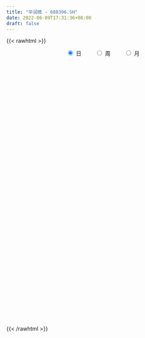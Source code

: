 ```yaml
---
title: "华润微 - 688396.SH"
date: 2022-06-09T17:31:36+08:00
draft: false
---
```

{{< rawhtml >}}
    <div style="text-align: center">
        <label style="padding: 1rem;"><input style="margin-right: .5rem" type="radio" name="period" value="D" checked onclick="period_change(this)">日</label>
        <label style="padding: 1rem;"><input style="margin-right: .5rem" type="radio" name="period" value="W" onclick="period_change(this)">周</label>
        <label style="padding: 1rem;"><input style="margin-right: .5rem" type="radio" name="period" value="M" onclick="period_change(this)">月</label>
    </div>
    <div id="chart" style="height: 700px;"></div> 
    <script type="text/javascript">
        const D_v = [291006.31,366556.43,264149.07,222395.07,127411.86,158185.45,213655.37,171086.76,138886.31,202035.93,372914.56,286645.72,178053.56,185833.74,194946.46,138363.0,95155.74,156683.51,171659.6,163814.82,113105.45,149566.63,113457.64,120027.2,232975.96,140135.14,247755.31,191367.63,336193.47,409209.47,544521.66,429391.07,454577.07,495051.49,316235.22,338062.79,315737.64,377545.47,408786.61,520045.59,407940.84,284975.76,258926.73,177703.0,226963.94,187352.94,210748.19,141723.24,149618.38,395350.39,271076.5,319126.39,289531.99,240487.4,285940.26,299738.55,253760.16,170180.66,196513.77,159279.88,105146.32,142403.03,146421.46,112563.39,262072.09,95720.13,82077.49,101161.05,107675.82,128210.33,181206.02,96706.06,109616.17,81611.05,79754.23,75274.84,182716.46,230063.55,131487.32,163559.27,117593.49,94930.79,229718.09,144663.61,156258.61,217015.27,145534.58,136834.77,110120.12,202225.63,202198.88,175962.84,142797.13,194725.76,122250.66,173154.28,167604.47,117579.73,136652.62,114743.38,106714.29,162478.71,320225.71,192921.36,112461.35,88286.77,81828.75,88317.48,68450.57,141596.77,138119.18,132547.47,143934.68,82480.53,108577.41,110691.85,383039.04,205404.73,155128.48,146465.73,116630.36,73527.87,121491.78,122679.68,128939.15,93317.97,107231.9,123790.07,195820.13,119685.7,239079.55,271855.99,249372.48,339414.01,210347.96,232458.66,285503.94,182016.0,208969.77,218605.69,210827.82,137926.69,332461.28,154450.68,128198.52,123058.33,158726.58,125706.76,115769.53,113175.19,114583.6,109044.29,120228.77,123938.2,312656.15,147454.99,145192.53,162996.48,133951.77,110011.61,169333.03,157969.88,157755.13,196433.34,216530.64,187610.93,216057.72,110623.62,111267.31,188526.45,170170.13,105921.95,122429.99,98414.63,104362.12,94728.5,91172.31,194216.66,137710.66,81302.35,88048.76,96094.84,108228.88,124359.84,88899.7,97061.88,83140.98,113604.98,76238.82,83394.97,190217.03,140259.81,90663.7,87740.62,88861.81,150180.15,77935.04,54640.17,100233.71,53560.01,89625.12,65471.99,84239.69,68594.82,85852.09,49496.62,96089.28,69351.05,36503.19,64651.23,71362.66,45594.52,44079.82,86856.36,179938.03,91739.5,150941.55,104062.53,156593.66,129732.51,88929.46,68565.18,79670.36,75836.14,93337.21,107524.34,62850.73,85316.01,104785.75,117676.65,87255.2,90585.17,159648.77,203364.12,124506.92,130371.63,103795.55,73522.7,79386.19,95361.53,87344.63,115563.05,81051.68,90280.98,70564.51,178936.3,83673.25,119695.97,63112.52,160197.98,97106.86,80938.79,145297.26,103472.55,75219.51,124522.49,166414.81,240787.66,284687.34,229527.21,321472.44,271809.5,248543.04,390582.38,375286.15,233224.08,184438.56,284698.86,246036.46,226989.02,213862.47,178166.64,283945.99,241988.05,223079.74,224385.99,337809.05,239123.58,247828.33,165453.68,176317.6,232113.91,129726.43,141975.28,148843.04,105901.56,130903.14,230583.97,288688.95,172928.99,247554.19,428391.91,238515.39,274549.22,277171.56,251764.18,250934.59,161819.07,127119.56,132309.86,147611.6,117448.38,105398.81,115699.22,106088.27,132580.17,119563.96,133806.97,225791.57,175338.86,138129.78,146000.95,124406.76,207940.05,234184.02,226222.39,168816.52,121797.12,171672.47,138907.56,114003.19,117707.17,83919.88,92671.67,171929.06,137350.27,179016.8,88083.72,110344.69,77012.56,74589.03,100878.25,65308.11,73124.04,63045.56,92362.14,58527.47,86217.95,64455.42,88850.76,87620.39,49453.09,126981.02,89742.21,60844.66,72408.02,72322.85,109463.47,82868.08,95688.82,465479.54,182043.16,183947.25,123191.43,249296.34,144273.7,178083.6,140276.79,96504.47,153576.54,139330.26,188701.09,289792.89,162182.58,129481.17,97251.15,114238.88,80210.85,313123.51,330618.61,188535.54,179374.68,140772.94,126587.2,125878.03,104623.07,111058.66,196525.37,192636.48,147571.1,105640.67,256220.13,147518.8,175632.19,97765.99,142235.01,101664.03,151679.46,111904.78,78882.52,97064.18,73627.58,76769.16,55053.58,72482.1,60044.22,86584.31,65776.4,100339.6,113080.74,62991.23,66686.17,75338.61,55843.62,51033.33,50832.53,60209.75,59721.53,84426.73,55622.57,107344.94,59948.44,59106.16,66249.6,53936.31,78231.87,67999.74,52833.77,51175.92,59877.34,83143.03,58660.02,55500.91,91701.39,57917.84,77362.26,89883.9,80461.22,100161.41,175314.29,155217.42,109005.28,143087.94,96854.73,88380.34,67699.34,100621.49,81404.96,101383.22,104155.67,95307.25,159334.55,87900.41,119098.94,166923.24,216815.16,134765.07,114544.44,89050.89,64394.29,77733.89,72184.56,59886.53,97649.44,59709.61,57360.55,46164.41,67230.98,43324.99,60930.88,120429.59,83782.8,61864.58,84898.48,71067.87,73242.68,47600.39,48241.97,63208.6,72166.91,97189.39,78474.25,96756.5,66784.25,88675.78,73091.72,57720.1,39995.02,116862.1,150682.52,75589.08,59685.93,63205.46,96540.8,65511.98,94376.85,79796.94,69662.42,98488.91,58479.25,61650.97,62619.81,92999.98,130931.32,99385.43,138763.22,155851.78,105159.69,112925.96,103659.28]
const D_histogram = [0.0,0.0357378917,0.0217212782,-0.0949091885,-0.2223006802,-0.1954516635,-0.29688968,-0.3859492808,-0.385120826,-0.230115091,0.0458336302,0.1264699116,0.189301007,0.2691558236,0.2834054133,0.2672673486,0.2272143054,0.1469501775,0.0159990445,-0.1603151641,-0.2029297803,-0.2713667239,-0.2579705588,-0.2106280379,-0.1006142967,-0.0583273159,0.0740813004,0.1409946924,0.3168284505,0.555459008,0.9773036009,1.2490493459,1.8678346701,1.9973572869,2.0079884576,1.9070580258,1.6056829244,1.6911423764,1.7069557712,1.1032288136,0.143510732,-0.6064467889,-0.9308781013,-1.1755999991,-1.1927565576,-1.2200149378,-1.4331902258,-1.422983013,-1.1902837095,-0.6214852043,-0.3120453316,0.0937393943,0.3310182434,0.3295106585,0.3889008387,0.4588483077,0.2932986013,0.2185354964,-0.070319161,-0.2476779794,-0.4339979682,-0.3988363937,-0.277480973,-0.2680124718,-0.561492497,-0.7282473066,-0.7547558662,-0.7444959437,-0.7993759636,-0.9350579612,-0.8230471952,-0.7001821624,-0.627689301,-0.5814801859,-0.5630530871,-0.5176876969,-0.3347443835,-0.1624655098,-0.0061699285,-0.1086641678,-0.2675485359,-0.2179893631,0.0826469655,0.2522039445,0.3582194178,0.5431169667,0.6395286128,0.6190841456,0.5314390116,0.6016154518,0.631644335,0.4688461256,0.3975078872,0.4954568592,0.5069003035,0.5312916231,0.6417191223,0.6163025138,0.4373842525,0.2491321594,0.1275099517,0.1583960501,-0.3010403407,-0.7054353804,-0.9082967612,-1.0340393619,-1.0450610882,-0.9244205894,-0.839069433,-0.8549799889,-0.8064940734,-0.7662124937,-0.5419000449,-0.3761375614,-0.2319309525,-0.1031606664,0.4733736205,0.7606348316,0.7821462113,0.6309895304,0.546572217,0.4497294951,0.3855264673,0.3583081895,0.3816848255,0.347247795,0.3024769655,0.3237242723,0.349399101,0.3552850939,0.488686545,0.7073069842,0.9586103742,1.4294675491,1.5887990449,1.6487505174,1.5061330081,1.3388718513,0.9870206814,0.8643280359,0.7665611956,0.7701201047,0.3566137286,-0.0581209565,-0.2251992683,-0.3535003651,-0.3542387047,-0.5428494574,-0.5100676559,-0.4947923191,-0.6433251149,-0.7384964454,-0.7973786818,-0.8184006994,-1.0775686605,-1.2019256877,-1.0991484831,-1.133220996,-1.1676508501,-1.0510578697,-0.8007652909,-0.3726688932,-0.0487263372,0.1605170532,0.3560957471,0.5454472108,0.3783017647,0.3376734544,0.3451568021,0.1008189127,-0.2185774101,-0.391002511,-0.6560227894,-0.9611392151,-1.1091903952,-1.1874357404,-1.1213080183,-1.3440396376,-1.3342229995,-1.3848070197,-1.1579253797,-0.8002113654,-0.3908239791,-0.0321600312,0.1866382612,0.1673919855,0.1386938948,0.2743766885,0.3764404789,0.392511942,0.830304099,1.1125490584,1.130635243,0.9783504178,0.9566916276,0.5595653051,0.0615176577,-0.2338628356,-0.1813434278,-0.2015627782,-0.4215691387,-0.6151816812,-0.7098618702,-0.7576499715,-0.6843848525,-0.6402731861,-0.6586834448,-0.7387037546,-0.720635388,-0.5350924938,-0.3156280019,-0.1584395577,-0.0015766012,0.2464184793,0.7511224574,1.0503236044,1.3226182476,1.3929193101,1.1727632136,0.7883566518,0.5108084746,0.3289386004,0.2566655393,0.1892807712,0.2448472268,0.2080802598,0.089366555,0.0650703904,0.1534091316,0.2492906623,0.3660034211,0.4269171845,0.6701382814,0.5162090494,0.3244628893,-0.0182438551,-0.3399219084,-0.4891067258,-0.4714630592,-0.504819981,-0.4447139572,-0.2534977671,-0.2078067711,-0.2137682298,-0.1913161119,-0.4077046755,-0.4290312353,-0.2640977535,-0.194680764,0.0720491707,0.1247488426,0.2176646661,0.3406311175,0.2888626703,0.1385636578,0.2257174274,0.4004592563,0.6079012446,0.9512144052,1.1814726492,1.4550186097,1.5867925961,1.3881622813,2.0586354471,2.5262685876,2.6144080808,2.4815507205,2.5024940073,2.0157016549,1.5634465599,1.1957411319,0.9033237772,0.6822146744,0.2656709596,-0.012182576,-0.0908734603,-0.5490276088,-0.9083232378,-0.9901072645,-1.1485936717,-1.1993635515,-1.5588533953,-1.7888637412,-1.8233049392,-1.8402487738,-1.8277413678,-1.6145749025,-1.3929002035,-0.8992844303,-0.6693953418,-0.2630570042,0.0749071311,-0.0460939482,0.3793977013,0.9449230711,0.9850405013,0.325180895,0.0766669412,-0.1372961103,-0.3276467529,-0.7324267424,-1.0036584787,-1.0878867779,-0.958027139,-1.092360233,-1.0126100908,-1.115808674,-1.2497799601,-0.9489965425,-0.579498546,-0.3604790594,-0.1934676853,-0.2211686185,-0.1494224735,-0.4061385333,-0.7490460425,-1.0752395455,-1.1856973408,-1.4594063127,-1.4016722324,-1.1928256104,-1.0544854219,-0.9013682718,-0.8419643109,-0.5106411565,-0.4635163227,-0.4817017863,-0.4717627243,-0.5802113344,-0.5024994441,-0.3486866681,-0.1193440088,-0.0382060655,0.0390475163,0.1288729972,0.1373364569,0.1789245846,0.2820827004,0.3163109638,0.1580394657,0.2820808349,0.3512868906,0.6069710378,0.6309828629,0.6442980649,0.5338705454,0.3485409495,0.3861993166,0.4018618958,0.4779439783,0.0156500644,-0.3897465027,-0.4948339235,-0.4624926039,-0.2578628608,-0.0855734134,0.2235350308,0.3808763976,0.4409968549,0.5636597223,0.6527140591,0.7924047269,0.5807328897,0.4528058514,0.3370938233,0.3319764633,0.1933873233,0.1515490058,0.430661591,0.7702442551,0.9673508536,1.0658096557,1.0278388142,0.8752864082,0.7424342613,0.6233729665,0.4552347968,0.4734346386,0.2273174938,-0.0840162766,-0.2154979194,-0.041158683,-0.0249685108,-0.0946550295,-0.1402700839,-0.3091237275,-0.4237730507,-0.6589308742,-0.8728289294,-0.888530015,-0.8460799402,-0.752162521,-0.7370471951,-0.6338661847,-0.4820042258,-0.4168968196,-0.2854602407,-0.17421069,-0.1780516503,-0.2955416062,-0.3210786576,-0.3124379779,-0.2348911365,-0.2523402877,-0.1791460822,-0.1680769992,-0.1176481911,-0.0270559414,0.1044442983,0.12426533,-0.0318952481,-0.0877968043,-0.0668783864,-0.1761679511,-0.1886310024,-0.3199257977,-0.3955602477,-0.3580511134,-0.2884284141,-0.164017483,-0.0037562274,0.0761325758,0.073842463,0.1974090526,0.2589155911,0.2860059928,0.2084046045,0.1204697349,0.1165470018,0.3439109089,0.4699655176,0.5414348759,0.6107249203,0.5791746063,0.4828388429,0.3562281737,0.3134698535,0.14291522,0.045741453,0.0448616881,0.041101521,0.187525449,0.2036367851,0.099747756,0.2857951359,0.412144801,0.5917934776,0.6817635562,0.599488188,0.5462164606,0.3678052106,0.224134211,0.056927867,-0.184041216,-0.2475935993,-0.352402072,-0.3759397245,-0.4759975335,-0.5525925869,-0.5913379841,-0.8499554324,-0.9386051481,-1.0511439235,-0.9661441362,-0.82340246,-0.6054029757,-0.465791384,-0.3579563067,-0.2653025216,-0.2381087704,-0.3109010177,-0.3722768021,-0.2252344733,-0.143016664,0.0885920607,0.2374814898,0.2502347486,0.2325811551,0.403671874,0.5708558749,0.6719192256,0.7100320232,0.6872034455,0.7336602823,0.7128608717,0.7323350965,0.742453213,0.6985357747,0.490633807,0.3658665763,0.2727479665,0.1596916947,0.1769094867,0.3076599257,0.4196902687,0.6120752224,0.8586609483,0.9430930097,0.9659016223,0.9147798688]
const D_fast = [0.0,0.0446723647,0.0360860707,-0.1042716931,-0.2872383549,-0.309252254,-0.4849126906,-0.6704596116,-0.7659113633,-0.6684344011,-0.3810272723,-0.268773513,-0.1586171658,-0.0114733933,0.0736275497,0.1243063222,0.1410568553,0.0975302718,-0.0294211001,-0.2458140997,-0.339161161,-0.4754397855,-0.5265362602,-0.5318507487,-0.4469905817,-0.4192854299,-0.2683564884,-0.1661944233,0.0888464473,0.4663417569,1.13251225,1.7165203315,2.8022643232,3.4311262618,3.9437545468,4.3195886215,4.4196342512,4.9278792973,5.3704316349,5.0425118807,4.1186714821,3.217102264,2.6599514263,2.1213295287,1.8059838307,1.4737217161,0.9022488716,0.5567103312,0.4918387074,0.9052659114,1.1366944512,1.5659140257,1.8859474356,1.9668175153,2.1234329053,2.3080924511,2.2158673951,2.1957381643,1.8893037166,1.6500254033,1.3552059225,1.2906583985,1.3426435761,1.2851089593,0.8512558099,0.5024391736,0.2872416475,0.111377584,-0.1433464268,-0.5127929147,-0.6065439475,-0.6587244553,-0.7431539192,-0.8423148505,-0.9646510234,-1.0487075575,-0.94945034,-0.8177878438,-0.6630347445,-0.7926950258,-1.0184665279,-1.0234046959,-0.7021066259,-0.4694986608,-0.273928333,0.0467484576,0.3030422569,0.4373688261,0.482583445,0.7031637481,0.891103715,0.845517037,0.8735557704,1.0953689573,1.2335374774,1.3907517028,1.6616089825,1.7902680025,1.7206958044,1.5947267511,1.5049820313,1.5754671422,1.0407706662,0.4600167814,0.0300812104,-0.3541712309,-0.6264582292,-0.7369228778,-0.8613390796,-1.0909946328,-1.2441322356,-1.3954037793,-1.3065663417,-1.2348382486,-1.1486143779,-1.0456342583,-0.3507565663,0.1266633527,0.3437112853,0.350301987,0.4025277278,0.4181173797,0.4502959687,0.5126547383,0.6314525806,0.683827499,0.7146759108,0.8168542857,0.9298788896,1.024586156,1.2801592433,1.6756064285,2.1665624121,2.9947864743,3.5513177313,4.0234568332,4.2573725759,4.424829382,4.3197333824,4.4131227458,4.5069962045,4.7030851398,4.3787321958,3.9494672716,3.7260891428,3.5094129547,3.4201149389,3.0957918219,3.0010567094,2.8926339664,2.5832698919,2.3034744501,2.0452475432,1.8196253508,1.2910652245,0.8662267754,0.6942168592,0.3768390973,0.0504965307,-0.0956749563,-0.0455737002,0.2893554742,0.6011164459,0.8504890996,1.1350917303,1.4608049967,1.3882349918,1.432025045,1.5257975933,1.3066644321,0.9326237567,0.662448028,0.2334220523,-0.3119791772,-0.7373279561,-1.1124322364,-1.3266315188,-1.8853730476,-2.2091121593,-2.6058979345,-2.6684976394,-2.5108364665,-2.199155075,-1.8485311349,-1.5830732772,-1.5604715564,-1.5544961734,-1.3502192076,-1.1540452975,-1.0398458489,-0.3944776672,0.1659045568,0.4666495522,0.5589523314,0.7764664482,0.5192314519,0.0365632189,-0.3172829833,-0.3100994324,-0.3807094774,-0.7061081226,-1.0535160854,-1.3256617419,-1.5628623361,-1.6606934302,-1.7766500604,-1.9597311802,-2.2244274287,-2.3865179091,-2.3347481384,-2.1941906469,-2.0766120921,-1.920143286,-1.6105435856,-0.9180589932,-0.3562769451,0.2466722601,0.66520315,0.738237857,0.5509204581,0.4010743996,0.3014391754,0.2933324992,0.2732679238,0.3900461862,0.4052992842,0.3089272181,0.300898651,0.4275896751,0.5857938715,0.7940074855,0.961650545,1.3724062123,1.3475292426,1.2368988049,0.8896310967,0.4829725663,0.2115110674,0.1112889693,-0.0482729478,-0.0993454133,0.028496335,0.0222356382,-0.0371678779,-0.062544788,-0.3808595205,-0.509443889,-0.4105348457,-0.3897880472,-0.1050458198,-0.0211589372,0.1261730527,0.3342972836,0.3547445039,0.2390864058,0.3826695324,0.6575261753,1.0169434747,1.5980602367,2.1236866429,2.7609872559,3.2894593913,3.4378696468,4.6230016744,5.7222019618,6.4639434751,6.951473795,7.5980405836,7.6151736449,7.5537801898,7.4850100448,7.4184236344,7.3678682002,7.0177422253,6.7368430458,6.6354337964,6.0400227457,5.4536463072,5.1243354644,4.6787006393,4.3280898716,3.578886679,2.9016603978,2.411392965,1.9343869369,1.489959001,1.2994817407,1.1729313887,1.4417260544,1.5042663075,1.8448403941,2.2015313121,2.0690067457,2.5893478205,3.3911039581,3.6774815137,3.0989171312,2.8695699126,2.6212828335,2.3490205028,1.7611338277,1.2389874716,0.8827874779,0.7731403321,0.3657171799,0.1923147993,-0.1898359524,-0.6362522285,-0.5727179465,-0.3480945865,-0.2191948648,-0.100550412,-0.1835434998,-0.1491529732,-0.5074036663,-1.0375726861,-1.6325760756,-2.039458206,-2.678018756,-2.9707027339,-3.0600625145,-3.1853436814,-3.2575685993,-3.4086557162,-3.2049928509,-3.2737470977,-3.4123580079,-3.520359627,-3.7738610706,-3.8217740413,-3.7551329325,-3.5556262753,-3.4840398484,-3.3970243875,-3.2749806573,-3.2321830834,-3.1458638095,-2.9721850187,-2.8588790143,-2.977640646,-2.7830790681,-2.6260512897,-2.2186243831,-2.0368668422,-1.862477124,-1.8394370071,-1.9376313656,-1.8034231694,-1.6872951163,-1.4917270392,-1.950108437,-2.4529416298,-2.6817375314,-2.7650193629,-2.6248553349,-2.4739592408,-2.108967039,-1.8564065728,-1.6860369018,-1.4224591037,-1.1702262522,-0.8324344027,-0.8989230174,-0.9136485929,-0.9450871652,-0.8672104094,-0.9574527186,-0.9614037846,-0.5746258017,-0.0424820737,0.3964622382,0.7613734542,0.9803623163,1.0466315123,1.0993879307,1.1361698775,1.081840407,1.2183989085,1.0291111371,0.6967732976,0.5114171749,0.6754667406,0.6854147851,0.592064509,0.5113819336,0.2652473582,0.0446547722,-0.3552357697,-0.7873410574,-1.0251746467,-1.194244557,-1.288367768,-1.4575142409,-1.5127997767,-1.4814388743,-1.5205556729,-1.4604841542,-1.392787276,-1.4411411489,-1.6325165063,-1.7383232222,-1.8077920369,-1.7889679796,-1.8695022028,-1.8410945178,-1.8720446846,-1.8510279243,-1.76719966,-1.6095883456,-1.5587009815,-1.7228353716,-1.8006861288,-1.7964873075,-1.94981886,-2.009439662,-2.2207159067,-2.3952404185,-2.4472440627,-2.4497284669,-2.3663219065,-2.2069997078,-2.1080777606,-2.0919072577,-1.9189884049,-1.7927529686,-1.6941610687,-1.7196613059,-1.7774787418,-1.7522647245,-1.4389230901,-1.195377102,-0.9885490247,-0.7665777502,-0.6533344126,-0.6289604654,-0.6665140911,-0.6309049479,-0.7657307764,-0.8514691803,-0.8411335231,-0.8346183099,-0.6413130197,-0.5742924873,-0.6532445774,-0.3957484135,-0.1663625482,0.1612344978,0.4216454655,0.4892421443,0.572524532,0.4860645847,0.3984271378,0.2454527605,-0.0415266264,-0.1669774095,-0.3598864002,-0.4774089838,-0.6964661763,-0.9112093763,-1.0977892695,-1.5688955759,-1.8921965787,-2.2675213349,-2.4240575817,-2.4871665206,-2.4205177801,-2.3973540344,-2.3790080338,-2.3526798791,-2.3850133206,-2.5355308223,-2.6899758072,-2.5992420967,-2.5527784534,-2.2990217135,-2.090761912,-2.015449966,-1.9749582708,-1.7029495834,-1.3930516137,-1.1240084566,-0.9083876532,-0.7594153695,-0.5295434622,-0.3721276548,-0.1695696559,0.0261617639,0.1568782692,0.0716347533,0.0383341666,0.0134025484,-0.0597307997,0.001714364,0.2093797844,0.4263326946,0.7717364539,1.2329874169,1.5531927307,1.8174767488,1.9950499625]
const D_slow = [0.0,0.0089344729,0.0143647925,-0.0093625046,-0.0649376747,-0.1138005906,-0.1880230106,-0.2845103308,-0.3807905373,-0.43831931,-0.4268609025,-0.3952434246,-0.3479181728,-0.2806292169,-0.2097778636,-0.1429610264,-0.0861574501,-0.0494199057,-0.0454201446,-0.0854989356,-0.1362313807,-0.2040730617,-0.2685657014,-0.3212227108,-0.346376285,-0.360958114,-0.3424377889,-0.3071891158,-0.2279820031,-0.0891172511,0.1552086491,0.4674709856,0.9344296531,1.4337689748,1.9357660892,2.4125305957,2.8139513268,3.2367369209,3.6634758637,3.9392830671,3.9751607501,3.8235490529,3.5908295275,3.2969295278,2.9987403884,2.6937366539,2.3354390975,1.9796933442,1.6821224168,1.5267511158,1.4487397828,1.4721746314,1.5549291923,1.6373068569,1.7345320665,1.8492441435,1.9225687938,1.9772026679,1.9596228776,1.8977033828,1.7892038907,1.6894947923,1.620124549,1.5531214311,1.4127483069,1.2306864802,1.0419975137,0.8558735277,0.6560295368,0.4222650465,0.2165032477,0.0414577071,-0.1154646181,-0.2608346646,-0.4015979364,-0.5310198606,-0.6147059565,-0.655322334,-0.6568648161,-0.684030858,-0.750917992,-0.8054153328,-0.7847535914,-0.7217026053,-0.6321477508,-0.4963685091,-0.3364863559,-0.1817153195,-0.0488555666,0.1015482963,0.2594593801,0.3766709115,0.4760478832,0.599912098,0.7266371739,0.8594600797,1.0198898603,1.1739654887,1.2833115518,1.3455945917,1.3774720796,1.4170710921,1.3418110069,1.1654521618,0.9383779716,0.6798681311,0.418602859,0.1874977117,-0.0222696466,-0.2360146438,-0.4376381622,-0.6291912856,-0.7646662968,-0.8587006872,-0.9166834253,-0.9424735919,-0.8241301868,-0.6339714789,-0.4384349261,-0.2806875434,-0.1440444892,-0.0316121154,0.0647695014,0.1543465488,0.2497677552,0.3365797039,0.4121989453,0.4931300134,0.5804797886,0.6693010621,0.7914726983,0.9682994444,1.2079520379,1.5653189252,1.9625186864,2.3747063158,2.7512395678,3.0859575306,3.332712701,3.54879471,3.7404350089,3.932965035,4.0221184672,4.0075882281,3.951288411,3.8629133198,3.7743536436,3.6386412792,3.5111243653,3.3874262855,3.2265950068,3.0419708954,2.842626225,2.6380260501,2.368633885,2.0681524631,1.7933653423,1.5100600933,1.2181473808,0.9553829134,0.7551915906,0.6620243674,0.6498427831,0.6899720464,0.7789959831,0.9153577859,1.009933227,1.0943515906,1.1806407912,1.2058455193,1.1512011668,1.053450539,0.8894448417,0.6491600379,0.3718624391,0.075003504,-0.2053235006,-0.54133341,-0.8748891598,-1.2210909147,-1.5105722597,-1.710625101,-1.8083310958,-1.8163711036,-1.7697115383,-1.727863542,-1.6931900682,-1.6245958961,-1.5304857764,-1.4323577909,-1.2247817661,-0.9466445015,-0.6639856908,-0.4193980863,-0.1802251794,-0.0403338532,-0.0249544388,-0.0834201477,-0.1287560046,-0.1791466992,-0.2845389839,-0.4383344042,-0.6157998717,-0.8052123646,-0.9763085777,-1.1363768742,-1.3010477354,-1.4857236741,-1.6658825211,-1.7996556445,-1.878562645,-1.9181725344,-1.9185666847,-1.8569620649,-1.6691814506,-1.4066005495,-1.0759459876,-0.7277161601,-0.4345253567,-0.2374361937,-0.1097340751,-0.027499425,0.0366669599,0.0839871527,0.1451989594,0.1972190243,0.2195606631,0.2358282607,0.2741805436,0.3365032091,0.4280040644,0.5347333605,0.7022679309,0.8313201932,0.9124359156,0.9078749518,0.8228944747,0.7006177932,0.5827520285,0.4565470332,0.3453685439,0.2819941021,0.2300424093,0.1766003519,0.1287713239,0.026845155,-0.0804126538,-0.1464370922,-0.1951072832,-0.1770949905,-0.1459077798,-0.0914916133,-0.006333834,0.0658818336,0.1005227481,0.1569521049,0.257066919,0.4090422301,0.6468458315,0.9422139937,1.3059686462,1.7026667952,2.0497073655,2.5643662273,3.1959333742,3.8495353944,4.4699230745,5.0955465763,5.59947199,5.99033363,6.289268913,6.5150998573,6.6856535259,6.7520712657,6.7490256217,6.7263072567,6.5890503545,6.361969545,6.1144427289,5.827294311,5.5274534231,5.1377400743,4.690524139,4.2346979042,3.7746357107,3.3177003688,2.9140566432,2.5658315923,2.3410104847,2.1736616493,2.1078973982,2.126624181,2.1151006939,2.2099501193,2.446180887,2.6924410124,2.7737362361,2.7929029714,2.7585789438,2.6766672556,2.49356057,2.2426459504,1.9706742559,1.7311674711,1.4580774129,1.2049248902,0.9259727217,0.6135277316,0.376278596,0.2314039595,0.1412841946,0.0929172733,0.0376251187,0.0002695003,-0.101265133,-0.2885266436,-0.55733653,-0.8537608652,-1.2186124434,-1.5690305015,-1.8672369041,-2.1308582595,-2.3562003275,-2.5666914052,-2.6943516944,-2.810230775,-2.9306562216,-3.0485969027,-3.1936497363,-3.3192745973,-3.4064462643,-3.4362822665,-3.4458337829,-3.4360719038,-3.4038536545,-3.3695195403,-3.3247883941,-3.2542677191,-3.1751899781,-3.1356801117,-3.065159903,-2.9773381803,-2.8255954209,-2.6678497051,-2.5067751889,-2.3733075525,-2.2861723152,-2.189622486,-2.0891570121,-1.9696710175,-1.9657585014,-2.0631951271,-2.1869036079,-2.3025267589,-2.3669924741,-2.3883858275,-2.3325020698,-2.2372829704,-2.1270337567,-1.9861188261,-1.8229403113,-1.6248391296,-1.4796559072,-1.3664544443,-1.2821809885,-1.1991868727,-1.1508400419,-1.1129527904,-1.0052873926,-0.8127263289,-0.5708886155,-0.3044362015,-0.047476498,0.1713451041,0.3569536694,0.512796911,0.6266056102,0.7449642699,0.8017936433,0.7807895742,0.7269150943,0.7166254236,0.7103832959,0.6867195385,0.6516520175,0.5743710857,0.468427823,0.3036951044,0.0854878721,-0.1366446317,-0.3481646167,-0.536205247,-0.7204670458,-0.878933592,-0.9994346484,-1.1036588533,-1.1750239135,-1.218576586,-1.2630894986,-1.3369749001,-1.4172445645,-1.495354059,-1.5540768431,-1.6171619151,-1.6619484356,-1.7039676854,-1.7333797332,-1.7401437185,-1.714032644,-1.6829663115,-1.6909401235,-1.7128893246,-1.7296089212,-1.7736509089,-1.8208086595,-1.900790109,-1.9996801709,-2.0891929492,-2.1613000528,-2.2023044235,-2.2032434804,-2.1842103364,-2.1657497207,-2.1163974575,-2.0516685597,-1.9801670615,-1.9280659104,-1.8979484767,-1.8688117263,-1.782833999,-1.6653426196,-1.5299839006,-1.3773026706,-1.232509019,-1.1117993083,-1.0227422648,-0.9443748014,-0.9086459964,-0.8972106332,-0.8859952112,-0.8757198309,-0.8288384687,-0.7779292724,-0.7529923334,-0.6815435494,-0.5785073492,-0.4305589798,-0.2601180907,-0.1102460437,0.0263080714,0.1182593741,0.1742929268,0.1885248936,0.1425145896,0.0806161898,-0.0074843282,-0.1014692594,-0.2204686427,-0.3586167895,-0.5064512855,-0.7189401436,-0.9535914306,-1.2163774115,-1.4579134455,-1.6637640605,-1.8151148044,-1.9315626504,-2.0210517271,-2.0873773575,-2.1469045501,-2.2246298046,-2.3176990051,-2.3740076234,-2.4097617894,-2.3876137742,-2.3282434018,-2.2656847146,-2.2075394259,-2.1066214574,-1.9639074886,-1.7959276822,-1.6184196764,-1.446618815,-1.2632037445,-1.0849885265,-0.9019047524,-0.7162914492,-0.5416575055,-0.4189990537,-0.3275324097,-0.259345418,-0.2194224944,-0.1751951227,-0.0982801413,0.0066424259,0.1596612315,0.3743264686,0.610099721,0.8515751266,1.0802700938]
const D_data = [['2020-05-19', 39.92, 41.7, 39.3, 41.75],['2020-05-20', 41.3, 42.26, 40.9, 44.41],['2020-05-21', 42.41, 41.72, 41.12, 43.93],['2020-05-22', 41.76, 40.05, 38.96, 41.76],['2020-05-25', 39.8, 39.12, 38.81, 40.49],['2020-05-26', 39.56, 40.6, 39.37, 40.77],['2020-05-27', 40.44, 38.57, 38.52, 40.45],['2020-05-28', 38.3, 37.9, 37.0, 38.96],['2020-05-29', 37.8, 38.43, 37.41, 38.98],['2020-06-01', 39.19, 40.48, 38.88, 40.89],['2020-06-02', 40.65, 43.03, 39.96, 44.28],['2020-06-03', 42.7, 41.56, 41.44, 43.86],['2020-06-04', 41.9, 41.8, 41.15, 42.42],['2020-06-05', 41.64, 42.54, 41.64, 43.25],['2020-06-08', 43.21, 42.16, 41.88, 44.27],['2020-06-09', 42.37, 41.97, 41.24, 42.48],['2020-06-10', 41.94, 41.7, 41.1, 41.94],['2020-06-11', 41.68, 41.01, 41.01, 42.82],['2020-06-12', 39.51, 39.86, 39.37, 40.27],['2020-06-15', 39.15, 38.39, 38.37, 39.39],['2020-06-16', 38.97, 39.31, 38.61, 39.49],['2020-06-17', 39.37, 38.47, 38.03, 39.49],['2020-06-18', 38.44, 39.1, 38.32, 39.33],['2020-06-19', 39.15, 39.46, 38.82, 39.85],['2020-06-22', 40.0, 40.5, 40.0, 41.4],['2020-06-23', 40.36, 39.95, 39.6, 40.72],['2020-06-24', 40.18, 41.51, 40.18, 41.76],['2020-06-29', 41.45, 41.27, 40.69, 42.56],['2020-06-30', 41.65, 43.44, 41.65, 44.26],['2020-07-01', 44.66, 45.68, 43.5, 46.6],['2020-07-02', 45.18, 50.39, 44.95, 53.0],['2020-07-03', 52.48, 51.33, 50.2, 54.56],['2020-07-06', 53.3, 59.45, 52.5, 60.2],['2020-07-07', 61.32, 57.07, 57.02, 63.86],['2020-07-08', 57.0, 57.81, 55.1, 58.56],['2020-07-09', 56.99, 58.05, 56.66, 59.5],['2020-07-10', 57.48, 56.23, 55.63, 57.64],['2020-07-13', 57.0, 62.25, 57.0, 63.33],['2020-07-14', 61.53, 63.51, 59.4, 65.77],['2020-07-15', 64.0, 55.82, 54.6, 64.0],['2020-07-16', 55.83, 48.18, 46.88, 55.83],['2020-07-17', 48.18, 46.54, 45.99, 50.18],['2020-07-20', 47.42, 48.87, 44.5, 49.06],['2020-07-21', 48.3, 47.97, 47.8, 49.87],['2020-07-22', 47.87, 49.61, 47.4, 50.86],['2020-07-23', 48.68, 48.8, 47.02, 50.22],['2020-07-24', 48.0, 45.11, 44.88, 49.2],['2020-07-27', 45.45, 46.52, 44.77, 46.88],['2020-07-28', 47.2, 49.18, 46.54, 49.18],['2020-07-29', 53.5, 55.07, 51.31, 55.5],['2020-07-30', 55.8, 54.04, 53.48, 55.8],['2020-07-31', 54.2, 57.31, 54.13, 58.8],['2020-08-03', 58.31, 57.33, 57.31, 59.88],['2020-08-04', 57.77, 55.47, 55.01, 58.46],['2020-08-05', 59.0, 56.92, 56.76, 59.8],['2020-08-06', 56.02, 58.0, 55.42, 59.44],['2020-08-07', 57.75, 55.36, 54.0, 57.75],['2020-08-10', 54.86, 56.33, 54.3, 57.0],['2020-08-11', 56.0, 53.0, 52.83, 56.55],['2020-08-12', 52.75, 53.28, 51.7, 53.77],['2020-08-13', 53.65, 52.17, 52.17, 53.88],['2020-08-14', 52.65, 54.45, 52.48, 54.49],['2020-08-17', 54.3, 55.92, 53.55, 55.95],['2020-08-18', 55.55, 54.88, 54.25, 56.12],['2020-08-19', 54.5, 50.19, 50.0, 54.5],['2020-08-20', 49.51, 50.2, 49.28, 51.45],['2020-08-21', 50.76, 51.0, 50.35, 51.53],['2020-08-24', 50.29, 50.95, 50.1, 51.99],['2020-08-25', 51.06, 49.5, 49.28, 51.5],['2020-08-26', 49.58, 47.35, 47.25, 50.28],['2020-08-27', 47.1, 49.73, 46.61, 50.7],['2020-08-28', 49.36, 49.91, 48.75, 50.21],['2020-08-31', 50.19, 49.27, 49.11, 50.89],['2020-09-01', 49.25, 48.75, 48.41, 49.67],['2020-09-02', 49.0, 48.07, 47.9, 49.3],['2020-09-03', 48.07, 48.08, 47.38, 48.91],['2020-09-04', 48.09, 50.0, 48.09, 50.96],['2020-09-07', 51.3, 50.54, 50.33, 53.99],['2020-09-08', 50.01, 51.07, 49.58, 51.7],['2020-09-09', 50.36, 47.83, 47.5, 50.5],['2020-09-10', 48.2, 46.16, 45.91, 48.84],['2020-09-11', 45.95, 48.17, 45.6, 48.19],['2020-09-14', 49.33, 52.1, 49.3, 52.88],['2020-09-15', 52.0, 51.76, 50.62, 52.48],['2020-09-16', 51.42, 51.86, 51.31, 53.3],['2020-09-17', 51.5, 53.92, 51.46, 54.65],['2020-09-18', 53.83, 53.99, 53.37, 54.48],['2020-09-21', 54.37, 53.2, 53.15, 55.47],['2020-09-22', 52.75, 52.51, 52.31, 54.1],['2020-09-23', 53.31, 54.9, 53.31, 55.47],['2020-09-24', 54.32, 55.19, 53.8, 56.02],['2020-09-25', 55.72, 52.9, 52.8, 55.89],['2020-09-28', 53.2, 53.82, 52.01, 54.7],['2020-09-29', 54.12, 56.45, 54.0, 57.07],['2020-09-30', 56.43, 56.16, 55.57, 56.83],['2020-10-09', 57.48, 56.95, 56.21, 58.38],['2020-10-12', 56.96, 59.0, 56.61, 59.33],['2020-10-13', 58.32, 58.19, 57.66, 58.67],['2020-10-14', 58.2, 56.31, 56.1, 58.6],['2020-10-15', 56.31, 55.66, 55.6, 57.67],['2020-10-16', 57.0, 56.0, 54.51, 57.2],['2020-10-19', 56.69, 57.98, 56.66, 58.28],['2020-10-20', 53.0, 50.81, 50.07, 54.11],['2020-10-21', 50.09, 48.93, 48.7, 50.7],['2020-10-22', 48.86, 49.31, 48.46, 50.26],['2020-10-23', 49.2, 48.72, 48.48, 50.08],['2020-10-26', 48.5, 49.03, 47.08, 49.38],['2020-10-27', 48.77, 50.23, 48.66, 50.4],['2020-10-28', 50.2, 49.65, 49.3, 50.28],['2020-10-29', 48.75, 47.87, 47.08, 49.06],['2020-10-30', 48.2, 48.05, 47.77, 49.98],['2020-11-02', 48.36, 47.48, 46.11, 48.81],['2020-11-03', 48.0, 49.88, 47.5, 50.33],['2020-11-04', 50.1, 49.72, 49.02, 50.55],['2020-11-05', 50.62, 49.92, 49.58, 51.23],['2020-11-06', 50.07, 50.2, 48.88, 50.5],['2020-11-09', 51.8, 57.75, 51.7, 58.41],['2020-11-10', 56.78, 56.86, 55.78, 58.38],['2020-11-11', 56.97, 54.91, 54.5, 57.11],['2020-11-12', 55.66, 52.91, 52.58, 55.98],['2020-11-13', 53.2, 53.55, 52.39, 54.4],['2020-11-16', 54.23, 53.29, 52.9, 54.33],['2020-11-17', 53.3, 53.6, 51.05, 53.75],['2020-11-18', 53.61, 54.13, 53.31, 55.1],['2020-11-19', 53.8, 55.08, 53.3, 56.2],['2020-11-20', 54.7, 54.66, 54.12, 55.88],['2020-11-23', 54.85, 54.63, 53.36, 55.18],['2020-11-24', 54.8, 55.71, 54.3, 56.23],['2020-11-25', 56.27, 56.24, 56.08, 58.49],['2020-11-26', 56.54, 56.45, 55.7, 57.6],['2020-11-27', 56.0, 58.87, 55.85, 59.08],['2020-11-30', 59.77, 61.5, 59.5, 63.5],['2020-12-01', 62.51, 64.01, 62.1, 64.85],['2020-12-02', 65.45, 69.88, 65.2, 71.98],['2020-12-03', 68.71, 69.15, 67.97, 70.7],['2020-12-04', 69.16, 70.11, 67.13, 71.8],['2020-12-07', 74.1, 68.98, 67.01, 74.89],['2020-12-08', 68.57, 69.39, 67.77, 71.5],['2020-12-09', 69.56, 67.06, 66.66, 69.8],['2020-12-10', 67.06, 69.88, 66.7, 71.39],['2020-12-11', 69.79, 70.77, 69.41, 73.28],['2020-12-14', 71.51, 72.95, 70.18, 73.68],['2020-12-15', 72.08, 67.63, 65.02, 73.42],['2020-12-16', 67.0, 66.06, 65.1, 67.4],['2020-12-17', 66.37, 68.04, 66.12, 68.88],['2020-12-18', 69.43, 68.05, 67.43, 70.89],['2020-12-21', 69.11, 69.56, 68.1, 73.55],['2020-12-22', 69.25, 66.86, 66.66, 70.4],['2020-12-23', 66.66, 69.3, 66.0, 69.7],['2020-12-24', 69.0, 69.3, 68.74, 71.75],['2020-12-25', 69.0, 66.9, 66.5, 69.99],['2020-12-28', 65.62, 66.8, 64.5, 67.88],['2020-12-29', 66.4, 66.64, 66.21, 69.86],['2020-12-30', 66.16, 66.64, 65.03, 68.13],['2020-12-31', 66.64, 62.49, 60.0, 66.99],['2021-01-04', 62.1, 62.54, 61.33, 63.63],['2021-01-05', 62.01, 64.68, 61.88, 65.12],['2021-01-06', 65.69, 62.49, 61.2, 65.7],['2021-01-07', 62.52, 61.57, 60.39, 63.97],['2021-01-08', 61.9, 62.95, 61.22, 63.02],['2021-01-11', 63.78, 65.0, 63.75, 67.47],['2021-01-12', 65.2, 68.7, 65.03, 69.05],['2021-01-13', 68.5, 69.36, 66.2, 69.82],['2021-01-14', 69.48, 69.51, 67.5, 72.45],['2021-01-15', 69.69, 70.75, 68.31, 74.0],['2021-01-18', 70.79, 72.2, 68.2, 73.99],['2021-01-19', 72.9, 68.3, 67.8, 74.0],['2021-01-20', 68.56, 69.76, 67.93, 70.92],['2021-01-21', 70.8, 70.71, 69.18, 71.59],['2021-01-22', 71.13, 67.26, 66.98, 71.96],['2021-01-25', 66.0, 64.91, 64.09, 66.63],['2021-01-26', 65.68, 65.33, 64.44, 66.47],['2021-01-27', 65.33, 62.7, 62.0, 65.55],['2021-01-28', 61.6, 60.11, 60.0, 62.51],['2021-01-29', 60.91, 60.09, 59.08, 61.5],['2021-02-01', 60.2, 59.46, 58.01, 61.06],['2021-02-02', 60.05, 60.3, 58.2, 60.3],['2021-02-03', 60.22, 55.21, 55.2, 60.22],['2021-02-04', 54.35, 56.37, 53.65, 57.31],['2021-02-05', 56.51, 54.26, 54.26, 56.8],['2021-02-08', 55.0, 57.0, 55.0, 58.05],['2021-02-09', 57.36, 59.21, 56.34, 59.66],['2021-02-10', 60.0, 61.21, 60.0, 62.52],['2021-02-18', 62.3, 62.23, 61.52, 64.39],['2021-02-19', 61.99, 61.85, 61.1, 63.22],['2021-02-22', 61.99, 59.3, 59.25, 62.47],['2021-02-23', 58.59, 58.93, 57.06, 59.49],['2021-02-24', 59.35, 61.21, 59.35, 62.34],['2021-02-25', 62.0, 61.47, 60.0, 62.28],['2021-02-26', 60.53, 60.81, 60.15, 63.19],['2021-03-01', 61.6, 67.63, 61.6, 68.8],['2021-03-02', 67.0, 68.26, 66.33, 69.69],['2021-03-03', 67.5, 66.55, 65.58, 67.98],['2021-03-04', 65.9, 64.82, 63.66, 67.97],['2021-03-05', 63.95, 66.72, 63.72, 67.55],['2021-03-08', 67.47, 61.47, 61.01, 67.47],['2021-03-09', 60.95, 58.02, 57.88, 61.57],['2021-03-10', 59.49, 58.33, 57.57, 59.83],['2021-03-11', 58.4, 61.85, 57.8, 62.3],['2021-03-12', 62.01, 60.85, 60.31, 62.6],['2021-03-15', 60.0, 57.41, 56.29, 60.22],['2021-03-16', 57.68, 56.15, 55.35, 58.25],['2021-03-17', 56.15, 56.0, 55.2, 57.5],['2021-03-18', 56.71, 55.51, 54.7, 56.71],['2021-03-19', 54.47, 56.39, 54.1, 57.8],['2021-03-22', 56.29, 55.66, 55.25, 56.7],['2021-03-23', 56.05, 54.25, 53.5, 57.28],['2021-03-24', 53.4, 52.45, 51.53, 54.0],['2021-03-25', 51.9, 52.7, 51.9, 52.96],['2021-03-26', 52.85, 54.6, 52.59, 55.25],['2021-03-29', 55.25, 55.52, 55.11, 56.78],['2021-03-30', 55.17, 55.3, 54.67, 56.22],['2021-03-31', 55.5, 55.81, 54.09, 56.19],['2021-04-01', 56.49, 57.88, 55.82, 58.59],['2021-04-02', 59.0, 63.29, 59.0, 63.51],['2021-04-06', 62.88, 63.4, 62.84, 64.35],['2021-04-07', 62.87, 65.39, 62.8, 67.0],['2021-04-08', 64.97, 64.75, 64.3, 67.26],['2021-04-09', 64.9, 61.65, 61.37, 66.3],['2021-04-12', 61.83, 58.69, 58.44, 62.43],['2021-04-13', 58.91, 58.73, 58.0, 59.77],['2021-04-14', 59.0, 59.01, 58.01, 60.4],['2021-04-15', 58.9, 59.93, 57.0, 60.49],['2021-04-16', 60.0, 59.8, 59.0, 60.63],['2021-04-19', 59.61, 61.5, 58.78, 61.88],['2021-04-20', 60.89, 60.6, 58.9, 61.96],['2021-04-21', 59.85, 59.3, 58.76, 60.33],['2021-04-22', 59.73, 60.19, 59.5, 61.8],['2021-04-23', 59.96, 61.9, 59.96, 63.2],['2021-04-26', 62.13, 62.7, 61.73, 65.1],['2021-04-27', 62.3, 63.84, 61.7, 64.5],['2021-04-28', 63.76, 64.01, 62.3, 64.72],['2021-04-29', 65.6, 67.65, 65.33, 67.66],['2021-04-30', 66.66, 63.5, 62.63, 66.8],['2021-05-06', 63.48, 62.55, 62.27, 65.39],['2021-05-07', 63.17, 59.46, 59.41, 64.17],['2021-05-10', 59.3, 57.9, 57.25, 59.99],['2021-05-11', 57.62, 58.56, 57.4, 59.13],['2021-05-12', 58.03, 60.0, 57.3, 60.22],['2021-05-13', 59.0, 59.0, 58.22, 61.12],['2021-05-14', 59.52, 59.92, 58.9, 60.41],['2021-05-17', 60.31, 62.01, 60.31, 62.48],['2021-05-18', 61.7, 60.68, 60.24, 62.08],['2021-05-19', 60.35, 60.0, 59.31, 61.32],['2021-05-20', 59.71, 60.26, 58.6, 60.45],['2021-05-21', 60.39, 56.51, 55.0, 61.0],['2021-05-24', 56.31, 57.97, 56.3, 58.14],['2021-05-25', 58.15, 60.4, 57.87, 60.58],['2021-05-26', 60.6, 59.63, 59.3, 61.12],['2021-05-27', 59.55, 62.94, 59.4, 64.2],['2021-05-28', 62.57, 61.18, 60.66, 62.7],['2021-05-31', 62.0, 62.2, 61.41, 62.96],['2021-06-01', 62.8, 63.38, 61.7, 64.68],['2021-06-02', 63.36, 61.64, 61.35, 64.13],['2021-06-03', 61.6, 60.04, 59.96, 62.1],['2021-06-04', 60.0, 63.01, 59.7, 63.69],['2021-06-07', 65.2, 65.1, 64.41, 67.12],['2021-06-08', 71.01, 67.0, 66.6, 72.2],['2021-06-09', 66.8, 70.9, 66.55, 73.38],['2021-06-10', 70.09, 72.01, 69.52, 72.86],['2021-06-11', 71.85, 75.14, 70.8, 78.45],['2021-06-15', 75.14, 75.9, 75.0, 80.0],['2021-06-16', 77.03, 73.04, 72.8, 78.88],['2021-06-17', 74.2, 86.93, 74.12, 87.56],['2021-06-18', 86.9, 89.73, 85.93, 92.82],['2021-06-21', 89.0, 89.05, 87.88, 91.8],['2021-06-22', 90.01, 88.8, 86.88, 90.62],['2021-06-23', 88.83, 93.11, 88.26, 97.95],['2021-06-24', 91.8, 88.06, 87.26, 93.05],['2021-06-25', 88.0, 88.21, 85.79, 89.97],['2021-06-28', 88.99, 89.03, 88.1, 91.82],['2021-06-29', 87.99, 89.94, 86.7, 90.87],['2021-06-30', 90.88, 91.02, 90.27, 97.5],['2021-07-01', 90.0, 88.18, 88.08, 95.6],['2021-07-02', 87.11, 89.1, 86.38, 91.5],['2021-07-05', 91.48, 91.55, 87.3, 92.78],['2021-07-06', 91.75, 86.03, 82.82, 92.86],['2021-07-07', 84.18, 85.39, 81.42, 86.26],['2021-07-08', 85.66, 87.8, 84.91, 90.6],['2021-07-09', 86.93, 86.18, 83.0, 87.93],['2021-07-12', 86.93, 86.83, 84.05, 88.49],['2021-07-13', 86.42, 81.5, 81.11, 86.48],['2021-07-14', 81.0, 80.88, 80.72, 83.08],['2021-07-15', 80.3, 81.8, 79.31, 82.82],['2021-07-16', 82.0, 80.98, 80.5, 84.5],['2021-07-19', 79.53, 80.37, 78.11, 81.98],['2021-07-20', 79.99, 82.56, 79.53, 82.87],['2021-07-21', 82.39, 83.03, 81.8, 85.8],['2021-07-22', 83.55, 87.81, 81.5, 89.18],['2021-07-23', 87.8, 86.16, 85.02, 87.88],['2021-07-26', 85.5, 90.03, 82.36, 90.58],['2021-07-27', 89.8, 91.42, 88.59, 104.47],['2021-07-28', 90.0, 86.57, 83.0, 92.49],['2021-07-29', 89.65, 94.69, 87.3, 97.0],['2021-07-30', 93.8, 100.0, 93.21, 102.6],['2021-08-02', 99.9, 96.2, 93.51, 104.2],['2021-08-03', 94.7, 86.66, 85.98, 95.77],['2021-08-04', 86.7, 89.91, 86.7, 90.22],['2021-08-05', 89.0, 89.46, 87.21, 91.52],['2021-08-06', 91.88, 88.86, 88.0, 93.19],['2021-08-09', 86.0, 84.5, 82.89, 86.0],['2021-08-10', 84.05, 83.98, 81.69, 85.4],['2021-08-11', 84.0, 84.82, 82.9, 86.53],['2021-08-12', 84.45, 87.07, 84.44, 88.63],['2021-08-13', 86.2, 83.15, 83.0, 86.96],['2021-08-16', 82.5, 85.03, 81.21, 87.1],['2021-08-17', 84.0, 81.97, 81.37, 85.84],['2021-08-18', 82.37, 80.1, 78.71, 84.29],['2021-08-19', 82.0, 85.19, 81.67, 87.03],['2021-08-20', 85.8, 87.3, 85.2, 89.88],['2021-08-23', 87.3, 86.66, 84.72, 88.2],['2021-08-24', 86.23, 86.85, 84.5, 88.95],['2021-08-25', 87.39, 84.63, 84.33, 88.88],['2021-08-26', 86.3, 85.85, 85.76, 91.59],['2021-08-27', 84.8, 81.0, 80.51, 85.12],['2021-08-30', 81.51, 77.8, 76.67, 82.43],['2021-08-31', 76.66, 75.4, 73.76, 77.44],['2021-09-01', 75.4, 75.91, 73.51, 77.1],['2021-09-02', 75.32, 71.61, 71.26, 75.71],['2021-09-03', 71.59, 73.83, 71.12, 74.66],['2021-09-06', 73.0, 75.16, 72.22, 75.85],['2021-09-07', 74.76, 74.03, 72.9, 75.59],['2021-09-08', 74.14, 73.9, 73.18, 75.2],['2021-09-09', 73.56, 72.25, 71.78, 73.99],['2021-09-10', 72.05, 75.8, 71.9, 76.5],['2021-09-13', 75.6, 72.48, 71.85, 75.69],['2021-09-14', 71.16, 70.95, 69.12, 73.34],['2021-09-15', 70.1, 70.47, 69.56, 71.78],['2021-09-16', 70.28, 67.85, 67.8, 70.33],['2021-09-17', 68.45, 69.2, 67.31, 69.46],['2021-09-22', 68.01, 69.96, 68.01, 70.59],['2021-09-23', 70.0, 71.27, 69.09, 72.37],['2021-09-24', 70.8, 69.7, 69.5, 71.56],['2021-09-27', 70.4, 69.59, 68.2, 71.57],['2021-09-28', 69.25, 69.78, 68.6, 71.44],['2021-09-29', 68.9, 68.65, 67.79, 71.3],['2021-09-30', 69.1, 68.85, 68.39, 69.9],['2021-10-08', 69.98, 69.73, 69.01, 71.95],['2021-10-11', 69.81, 69.02, 68.88, 70.96],['2021-10-12', 68.71, 66.01, 65.5, 69.3],['2021-10-13', 66.01, 69.19, 66.01, 69.49],['2021-10-14', 68.86, 68.85, 68.2, 69.8],['2021-10-15', 68.87, 72.04, 68.65, 73.45],['2021-10-18', 71.54, 70.0, 69.6, 72.04],['2021-10-19', 69.92, 70.11, 69.37, 71.6],['2021-10-20', 70.0, 68.42, 68.2, 70.86],['2021-10-21', 68.57, 66.7, 66.6, 69.05],['2021-10-22', 67.56, 69.07, 67.3, 70.38],['2021-10-25', 69.07, 68.95, 66.81, 69.07],['2021-10-26', 68.78, 70.02, 68.39, 71.49],['2021-10-27', 68.0, 62.14, 60.66, 68.3],['2021-10-28', 61.3, 60.06, 60.0, 62.44],['2021-10-29', 60.36, 61.78, 59.91, 63.36],['2021-11-01', 62.0, 62.6, 61.62, 63.3],['2021-11-02', 62.93, 64.78, 62.93, 66.95],['2021-11-03', 65.3, 64.92, 63.83, 66.77],['2021-11-04', 64.92, 67.66, 64.92, 68.35],['2021-11-05', 68.51, 66.94, 66.8, 69.67],['2021-11-08', 66.27, 66.33, 64.72, 67.27],['2021-11-09', 66.36, 67.72, 64.88, 68.43],['2021-11-10', 67.25, 68.09, 66.88, 69.12],['2021-11-11', 68.05, 69.68, 67.06, 70.58],['2021-11-12', 66.9, 65.41, 64.5, 67.5],['2021-11-15', 65.41, 65.75, 65.4, 69.28],['2021-11-16', 65.59, 65.37, 64.88, 67.88],['2021-11-17', 66.02, 66.52, 64.86, 66.97],['2021-11-18', 66.44, 64.5, 64.5, 66.87],['2021-11-19', 64.5, 65.2, 64.3, 65.58],['2021-11-22', 65.09, 69.95, 65.09, 70.3],['2021-11-23', 70.63, 72.74, 69.98, 75.5],['2021-11-24', 72.98, 73.01, 72.1, 74.99],['2021-11-25', 72.5, 73.33, 72.3, 75.7],['2021-11-26', 73.01, 72.6, 71.78, 74.68],['2021-11-29', 71.3, 71.42, 71.0, 72.82],['2021-11-30', 72.15, 71.58, 71.08, 73.95],['2021-12-01', 71.18, 71.68, 71.18, 73.6],['2021-12-02', 71.39, 70.8, 69.98, 72.4],['2021-12-03', 70.78, 73.2, 70.78, 74.97],['2021-12-06', 72.74, 69.66, 69.2, 73.06],['2021-12-07', 69.95, 67.5, 66.6, 70.7],['2021-12-08', 68.01, 68.54, 67.54, 68.8],['2021-12-09', 68.9, 72.49, 68.8, 73.73],['2021-12-10', 72.25, 71.1, 71.02, 72.77],['2021-12-13', 71.56, 69.93, 68.68, 71.9],['2021-12-14', 69.59, 69.92, 69.21, 70.44],['2021-12-15', 69.78, 67.7, 67.7, 70.19],['2021-12-16', 68.2, 67.39, 66.75, 68.46],['2021-12-17', 67.13, 64.55, 64.44, 67.75],['2021-12-20', 64.9, 63.01, 62.93, 65.5],['2021-12-21', 63.64, 64.16, 63.01, 64.36],['2021-12-22', 65.0, 64.23, 64.17, 65.98],['2021-12-23', 64.35, 64.54, 63.6, 65.49],['2021-12-24', 64.6, 63.16, 63.1, 64.98],['2021-12-27', 63.52, 63.92, 63.15, 64.34],['2021-12-28', 64.4, 64.64, 63.71, 64.96],['2021-12-29', 64.5, 63.63, 63.41, 64.6],['2021-12-30', 63.6, 64.55, 63.5, 65.08],['2021-12-31', 64.9, 64.6, 64.12, 65.0],['2022-01-04', 64.66, 63.13, 62.86, 64.94],['2022-01-05', 63.38, 61.0, 60.88, 63.58],['2022-01-06', 60.85, 61.32, 60.62, 61.75],['2022-01-07', 61.6, 61.24, 60.8, 62.19],['2022-01-10', 61.1, 61.9, 59.5, 61.93],['2022-01-11', 61.2, 60.45, 60.26, 61.79],['2022-01-12', 60.45, 61.33, 60.45, 61.46],['2022-01-13', 61.59, 60.4, 60.36, 61.63],['2022-01-14', 60.01, 60.7, 59.92, 61.51],['2022-01-17', 60.94, 61.28, 60.62, 61.8],['2022-01-18', 61.54, 62.18, 61.15, 63.03],['2022-01-19', 61.9, 61.04, 60.7, 61.9],['2022-01-20', 60.77, 58.26, 58.02, 61.33],['2022-01-21', 57.9, 58.65, 57.8, 59.36],['2022-01-24', 58.66, 59.21, 58.54, 59.79],['2022-01-25', 58.71, 56.99, 56.92, 59.15],['2022-01-26', 57.38, 57.47, 56.6, 58.0],['2022-01-27', 57.47, 55.12, 55.07, 57.61],['2022-01-28', 55.69, 54.69, 54.6, 56.2],['2022-02-07', 55.6, 55.41, 55.15, 56.58],['2022-02-08', 55.36, 55.54, 54.16, 55.59],['2022-02-09', 55.65, 56.26, 55.51, 56.47],['2022-02-10', 56.9, 57.1, 56.66, 57.98],['2022-02-11', 56.85, 56.46, 56.3, 57.49],['2022-02-14', 55.91, 55.39, 54.72, 56.5],['2022-02-15', 55.5, 57.1, 55.43, 57.49],['2022-02-16', 57.73, 56.71, 56.56, 57.75],['2022-02-17', 56.55, 56.45, 56.15, 57.56],['2022-02-18', 55.68, 54.92, 54.52, 55.68],['2022-02-21', 54.45, 54.2, 53.78, 54.63],['2022-02-22', 53.9, 54.83, 52.7, 55.15],['2022-02-23', 54.82, 58.26, 54.73, 58.48],['2022-02-24', 58.35, 58.03, 57.08, 59.1],['2022-02-25', 59.3, 58.06, 57.83, 59.88],['2022-02-28', 58.45, 58.67, 57.6, 59.0],['2022-03-01', 58.88, 57.8, 57.15, 59.08],['2022-03-02', 57.3, 56.9, 56.05, 57.36],['2022-03-03', 57.3, 56.1, 55.97, 57.53],['2022-03-04', 55.58, 56.82, 55.49, 58.45],['2022-03-07', 56.92, 54.69, 54.38, 56.92],['2022-03-08', 54.48, 54.83, 53.53, 56.07],['2022-03-09', 55.22, 55.68, 53.55, 56.56],['2022-03-10', 57.39, 55.54, 55.52, 57.5],['2022-03-11', 55.54, 57.78, 54.64, 57.88],['2022-03-14', 57.1, 56.63, 56.6, 57.83],['2022-03-15', 55.9, 54.9, 54.66, 57.58],['2022-03-16', 56.0, 58.81, 54.94, 59.24],['2022-03-17', 59.8, 59.1, 59.01, 61.55],['2022-03-18', 58.64, 60.93, 58.62, 60.93],['2022-03-21', 60.4, 61.0, 60.01, 61.62],['2022-03-22', 60.57, 59.35, 58.95, 60.89],['2022-03-23', 59.66, 59.8, 58.8, 60.15],['2022-03-24', 59.29, 57.98, 57.92, 59.48],['2022-03-25', 58.49, 57.8, 57.67, 59.36],['2022-03-28', 57.01, 56.8, 56.66, 57.87],['2022-03-29', 56.99, 54.74, 54.41, 57.2],['2022-03-30', 55.29, 55.98, 55.03, 56.1],['2022-03-31', 55.4, 54.77, 54.46, 55.67],['2022-04-01', 54.4, 55.14, 54.01, 55.59],['2022-04-06', 54.73, 53.48, 53.29, 54.73],['2022-04-07', 53.3, 52.84, 52.77, 53.9],['2022-04-08', 52.6, 52.48, 51.53, 53.58],['2022-04-11', 52.01, 48.25, 47.94, 52.02],['2022-04-12', 48.2, 48.6, 46.76, 48.8],['2022-04-13', 48.09, 46.8, 46.8, 48.2],['2022-04-14', 47.27, 48.2, 46.3, 48.63],['2022-04-15', 47.58, 48.6, 47.06, 49.37],['2022-04-18', 48.0, 49.7, 47.71, 50.2],['2022-04-19', 49.21, 48.99, 48.71, 49.67],['2022-04-20', 49.27, 48.65, 48.5, 49.8],['2022-04-21', 48.13, 48.46, 48.06, 49.8],['2022-04-22', 48.45, 47.46, 46.93, 49.66],['2022-04-25', 47.99, 45.55, 45.5, 48.58],['2022-04-26', 46.13, 44.73, 44.1, 46.78],['2022-04-27', 44.0, 47.0, 43.6, 47.27],['2022-04-28', 46.45, 46.32, 45.8, 47.1],['2022-04-29', 47.0, 48.68, 46.58, 48.75],['2022-05-05', 48.48, 48.47, 48.12, 49.46],['2022-05-06', 47.31, 47.07, 46.95, 47.98],['2022-05-09', 46.57, 46.55, 46.18, 47.45],['2022-05-10', 45.8, 49.28, 45.61, 49.8],['2022-05-11', 49.74, 50.25, 49.74, 51.73],['2022-05-12', 49.9, 50.38, 49.77, 51.09],['2022-05-13', 50.63, 50.28, 49.56, 50.77],['2022-05-16', 50.69, 49.9, 49.71, 51.36],['2022-05-17', 49.85, 51.21, 49.52, 51.68],['2022-05-18', 51.36, 50.85, 50.8, 51.69],['2022-05-19', 49.75, 51.79, 49.66, 52.28],['2022-05-20', 51.7, 52.23, 51.1, 52.31],['2022-05-23', 52.5, 51.95, 51.28, 52.58],['2022-05-24', 51.66, 49.62, 49.62, 51.88],['2022-05-25', 49.78, 50.05, 49.3, 50.4],['2022-05-26', 50.17, 50.07, 49.09, 50.68],['2022-05-27', 50.43, 49.4, 49.1, 50.82],['2022-05-30', 49.6, 50.88, 49.5, 51.5],['2022-05-31', 51.06, 52.88, 50.4, 53.1],['2022-06-01', 52.71, 53.59, 52.52, 53.88],['2022-06-02', 53.47, 55.85, 53.0, 55.96],['2022-06-06', 56.25, 58.35, 55.47, 58.75],['2022-06-07', 57.75, 58.01, 57.16, 58.3],['2022-06-08', 58.0, 58.4, 56.9, 59.1],['2022-06-09', 58.36, 58.29, 57.4, 58.79]]
const W_v = [2466640.0699999998,2813613.9000000004,1814708.6000000001,1408690.5,1059799.52,875427.0199999999,520366.6,522189.37,877619.89,720734.0,863412.84,952366.3999999999,1420922.4600000002,809225.75,1225483.51,756808.3099999999,659971.74,620866.4099999999,1910683.3,1919664.21,1999294.27,1061694.7999999998,1276894.8999999999,1369458.3599999999,773523.6600000001,698854.5599999999,614959.28,528972.75,737634.42,893190.1599999999,827342.24,459773.55,173154.28,643294.49,876373.9,518312.7499999999,578231.9400000001,1006668.34,539956.45,785607.3499999999,1303449.0999999999,1105923.22,876095.5,627961.66,665867.41,699607.38,898022.02,814086.03,601298.8200000001,599130.48,292372.48,213259.54,453441.63,597742.97,436549.08,393783.71,316091.37,427831.39,503337.24,442733.65,453814.04,658529.9099999999,254878.55,439410.6,536396.52,523786.58,529450.6,1242889.46,1286221.0700000001,1175386.98,1141042.8899999999,1214600.6299999999,828976.26,929006.6100000001,1466182.27,923947.2600000001,592246.28,787081.5299999999,850661.5600000001,827416.0600000001,580230.97,591808.0399999999,240775.39,287059.21,86217.95,417360.6800000001,404781.21,1010026.85,835121.8600000001,867905.25,583364.63,1152425.28,664672.33,849587.1799999999,668976.6799999999,438248.22,339940.61,343097.74,293257.84,367064.21,325523.68,305690.08,372366.2999999999,620159.6200000001,496643.84,541585.6499999999,725502.8200000001,417908.07,320770.54,171486.85,422043.32,304460.55,427880.17,130811.82,442814.65,399432.03,350901.36,462079.95,477596.71]
const W_histogram = [0.0,-0.1250826211,-0.3759674938,-0.6451071804,-1.1564457363,-1.469784193,-1.625842659,-1.5833662307,-1.3429558895,-0.9765390661,-0.5494026193,-0.1749085411,0.0529072314,0.1122689775,0.4283544926,0.4544815235,0.4419669901,0.5612346495,1.2514327071,1.9464623806,1.6725497167,1.3290035458,1.8266273896,1.9182108419,1.8124934671,1.4224257304,1.0219483815,0.70891579,0.3429558871,0.4504298559,0.4070023628,0.5479484947,0.6381892986,0.5794211156,0.0250512818,-0.3891134217,-0.5128363874,-0.370280282,-0.2104062633,0.1502557439,1.0661569874,1.6044375002,1.6584545595,1.5025267832,1.0117134963,0.6452158259,0.8428002639,0.6611604001,0.0149960311,-0.8029688037,-0.8683159021,-0.8592215721,-0.9092008722,-0.5479813655,-0.6984892558,-1.0702731881,-1.3884265971,-0.9843136839,-0.8056755164,-0.7892904712,-0.6215827461,-0.3983125321,-0.510944809,-0.539865856,-0.7605461322,-0.5724687914,-0.3179868133,0.6228226328,2.1000619679,2.803196808,3.1316899745,2.9578617894,2.3260548346,2.0974418249,2.6814077151,2.1437931478,1.2730200986,0.8654178245,0.1006221545,-0.9037142689,-1.4201880261,-2.1474849909,-2.5107957834,-2.7073529774,-2.6725132299,-2.3971142621,-2.316868061,-2.6335581685,-2.3819065193,-2.208732587,-2.0045515665,-1.30141821,-0.7534045268,-0.5019351634,-0.7323610664,-0.9217819356,-0.892866973,-1.0329088729,-1.0891884129,-1.1838992537,-1.4169265825,-1.3555276527,-1.320953627,-1.0033279717,-0.8021760805,-0.5423452208,-0.1183594852,-0.0142158499,-0.0859757255,-0.2640307866,-0.5766314404,-0.7810009637,-0.7544301774,-0.7633878531,-0.4848034495,-0.1199023873,-0.0248035835,0.4884876078,0.9799639194]
const W_fast = [0.0,-0.1563532764,-0.5012300225,-0.9316465042,-1.7320964942,-2.4128809992,-2.9754001299,-3.3287652593,-3.4240938905,-3.3018118336,-3.0120260416,-2.6812590987,-2.4402165183,-2.3527875278,-1.9296133896,-1.7898659778,-1.6918887637,-1.4323124419,-0.4292562075,0.7523890611,0.8966138264,0.8853185419,1.8395992331,2.4107353959,2.7581413879,2.7236800837,2.5786898302,2.4428861863,2.1626652551,2.3827466879,2.4410697855,2.7190030411,2.9687911696,3.0548782656,2.5067712522,1.9953281933,1.7433961307,1.7933821657,1.9006546185,2.2988805617,3.481321052,4.4207109399,4.8893416391,5.1090455585,4.8711606457,4.6659669318,5.0742514358,5.057901672,4.4154863108,3.3967792751,3.1143532012,2.9086421381,2.6313626199,2.8555867852,2.530456581,1.8911043517,1.2258442934,1.3838787857,1.3610980741,1.1801605015,1.19247254,1.3161646211,1.0757961418,0.9119086309,0.5010918216,0.5460519646,0.7210372394,1.8175523437,3.8198071708,5.2237412129,6.335156873,6.9007941353,6.8505008891,7.1462483356,8.4005661546,8.3988998742,7.8463818497,7.6551340317,6.9154939004,5.6852289098,4.8137081461,3.5495399335,2.5585301951,1.6851347568,1.0518461968,0.7279665991,0.228995785,-0.7460838647,-1.0899088453,-1.4689180598,-1.7658749308,-1.3880961269,-1.0284335754,-0.9024480028,-1.3159641724,-1.7358305256,-1.9301323062,-2.3284014243,-2.6569780676,-3.0476637218,-3.6349226962,-3.9124056796,-4.2080700606,-4.1412763983,-4.1406685272,-4.0164239727,-3.6220281083,-3.5214384356,-3.6146922426,-3.8587550003,-4.3155135142,-4.7151332784,-4.8771700364,-5.0769746755,-4.9195911343,-4.5846656688,-4.4957677609,-3.8603546677,-3.1238873763]
const W_slow = [0.0,-0.0312706553,-0.1252625287,-0.2865393238,-0.5756507579,-0.9430968061,-1.3495574709,-1.7453990286,-2.081138001,-2.3252727675,-2.4626234223,-2.5063505576,-2.4931237497,-2.4650565053,-2.3579678822,-2.2443475013,-2.1338557538,-1.9935470914,-1.6806889146,-1.1940733195,-0.7759358903,-0.4436850039,0.0129718435,0.492524554,0.9456479208,1.3012543534,1.5567414487,1.7339703962,1.819709368,1.932316832,2.0340674227,2.1710545464,2.330601871,2.4754571499,2.4817199704,2.384441615,2.2562325181,2.1636624476,2.1110608818,2.1486248178,2.4151640646,2.8162734397,3.2308870796,3.6065187754,3.8594471494,4.0207511059,4.2314511719,4.3967412719,4.4004902797,4.1997480788,3.9826691032,3.7678637102,3.5405634922,3.4035681508,3.2289458368,2.9613775398,2.6142708905,2.3681924695,2.1667735904,1.9694509727,1.8140552861,1.7144771531,1.5867409509,1.4517744869,1.2616379538,1.118520756,1.0390240527,1.1947297109,1.7197452029,2.4205444049,3.2034668985,3.9429323458,4.5244460545,5.0488065107,5.7191584395,6.2551067264,6.5733617511,6.7897162072,6.8148717459,6.5889431786,6.2338961721,5.6970249244,5.0693259785,4.3924877342,3.7243594267,3.1250808612,2.545863846,1.8874743038,1.291997674,0.7398145272,0.2386766356,-0.0866779169,-0.2750290486,-0.4005128394,-0.583603106,-0.8140485899,-1.0372653332,-1.2954925514,-1.5677896546,-1.8637644681,-2.2179961137,-2.5568780269,-2.8871164336,-3.1379484265,-3.3384924467,-3.4740787519,-3.5036686232,-3.5072225857,-3.528716517,-3.5947242137,-3.7388820738,-3.9341323147,-4.1227398591,-4.3135868223,-4.4347876847,-4.4647632815,-4.4709641774,-4.3488422755,-4.1038512956]
const W_data = [['2020-02-28', 50.0, 47.8, 39.51, 50.35],['2020-03-06', 52.98, 45.84, 44.68, 55.0],['2020-03-13', 44.0, 43.03, 40.05, 45.5],['2020-03-20', 43.2, 40.95, 40.2, 44.2],['2020-03-27', 39.49, 35.01, 33.88, 39.78],['2020-04-03', 34.0, 34.09, 31.97, 35.88],['2020-04-10', 35.06, 33.38, 33.16, 36.04],['2020-04-17', 32.99, 34.05, 32.76, 35.33],['2020-04-24', 34.0, 35.85, 33.39, 40.22],['2020-04-30', 35.5, 37.83, 31.77, 38.87],['2020-05-08', 37.38, 39.79, 37.18, 41.88],['2020-05-15', 40.0, 40.66, 37.8, 41.79],['2020-05-22', 41.81, 40.05, 38.96, 44.41],['2020-05-29', 39.8, 38.43, 37.0, 40.77],['2020-06-05', 39.19, 42.54, 38.88, 44.28],['2020-06-12', 43.21, 39.86, 39.37, 44.27],['2020-06-19', 39.15, 39.46, 38.03, 39.85],['2020-06-24', 40.0, 41.51, 39.6, 41.76],['2020-07-03', 41.45, 51.33, 40.69, 54.56],['2020-07-10', 53.3, 56.23, 52.5, 63.86],['2020-07-17', 57.0, 46.54, 45.99, 65.77],['2020-07-24', 47.42, 45.11, 44.5, 50.86],['2020-07-31', 45.45, 57.31, 44.77, 58.8],['2020-08-07', 58.31, 55.36, 54.0, 59.88],['2020-08-14', 54.86, 54.45, 51.7, 57.0],['2020-08-21', 54.3, 51.0, 49.28, 56.12],['2020-08-28', 50.29, 49.91, 46.61, 51.99],['2020-09-04', 50.19, 50.0, 47.38, 50.96],['2020-09-11', 51.3, 48.17, 45.6, 53.99],['2020-09-18', 49.33, 53.99, 49.3, 54.65],['2020-09-25', 54.37, 52.9, 52.31, 56.02],['2020-09-30', 53.2, 56.16, 52.01, 57.07],['2020-10-09', 57.48, 56.95, 56.21, 58.38],['2020-10-16', 56.96, 56.0, 54.51, 59.33],['2020-10-23', 56.69, 48.72, 48.46, 58.28],['2020-10-30', 48.5, 48.05, 47.08, 50.4],['2020-11-06', 48.36, 50.2, 46.11, 51.23],['2020-11-13', 51.8, 53.55, 51.7, 58.41],['2020-11-20', 54.23, 54.66, 51.05, 56.2],['2020-11-27', 54.85, 58.87, 53.36, 59.08],['2020-12-04', 59.77, 70.11, 59.5, 71.98],['2020-12-11', 74.1, 70.77, 66.66, 74.89],['2020-12-18', 71.51, 68.05, 65.02, 73.68],['2020-12-25', 69.11, 66.9, 66.0, 73.55],['2020-12-31', 65.62, 62.49, 60.0, 69.86],['2021-01-08', 62.1, 62.95, 60.39, 65.7],['2021-01-15', 63.78, 70.75, 63.75, 74.0],['2021-01-22', 70.79, 67.26, 66.98, 74.0],['2021-01-29', 66.0, 60.09, 59.08, 66.63],['2021-02-05', 60.2, 54.26, 53.65, 61.06],['2021-02-10', 55.0, 61.21, 55.0, 62.52],['2021-02-19', 62.3, 61.85, 61.1, 64.39],['2021-02-26', 61.99, 60.81, 57.06, 63.19],['2021-03-05', 61.6, 66.72, 61.6, 69.69],['2021-03-12', 67.47, 60.85, 57.57, 67.47],['2021-03-19', 60.0, 56.39, 54.1, 60.22],['2021-03-26', 56.29, 54.6, 51.53, 57.28],['2021-04-02', 55.25, 63.29, 54.09, 63.51],['2021-04-09', 62.88, 61.65, 61.37, 67.26],['2021-04-16', 61.83, 59.8, 57.0, 62.43],['2021-04-23', 59.61, 61.9, 58.76, 63.2],['2021-04-30', 62.13, 63.5, 61.7, 67.66],['2021-05-07', 63.48, 59.46, 59.41, 65.39],['2021-05-14', 59.3, 59.92, 57.25, 61.12],['2021-05-21', 60.31, 56.51, 55.0, 62.48],['2021-05-28', 56.31, 61.18, 56.3, 64.2],['2021-06-04', 62.0, 63.01, 59.7, 64.68],['2021-06-11', 65.2, 75.14, 64.41, 78.45],['2021-06-18', 75.14, 89.73, 72.8, 92.82],['2021-06-25', 89.0, 88.21, 85.79, 97.95],['2021-07-02', 88.99, 89.1, 86.38, 97.5],['2021-07-09', 91.48, 86.18, 81.42, 92.86],['2021-07-16', 86.93, 80.98, 79.31, 88.49],['2021-07-23', 79.53, 86.16, 78.11, 89.18],['2021-07-30', 85.5, 100.0, 82.36, 104.47],['2021-08-06', 99.9, 88.86, 85.98, 104.2],['2021-08-13', 86.0, 83.15, 81.69, 88.63],['2021-08-20', 82.5, 87.3, 78.71, 89.88],['2021-08-27', 87.3, 81.0, 80.51, 91.59],['2021-09-03', 81.51, 73.83, 71.12, 82.43],['2021-09-10', 73.0, 75.8, 71.78, 76.5],['2021-09-17', 75.6, 69.2, 67.31, 75.69],['2021-09-24', 68.01, 69.7, 68.01, 72.37],['2021-09-30', 70.4, 68.85, 67.79, 71.57],['2021-10-08', 69.98, 69.73, 69.01, 71.95],['2021-10-15', 69.81, 72.04, 65.5, 73.45],['2021-10-22', 71.54, 69.07, 66.6, 72.04],['2021-10-29', 69.07, 61.78, 59.91, 71.49],['2021-11-05', 62.0, 66.94, 61.62, 69.67],['2021-11-12', 66.27, 65.41, 64.5, 70.58],['2021-11-19', 65.41, 65.2, 64.3, 69.28],['2021-11-26', 65.09, 72.6, 65.09, 75.7],['2021-12-03', 71.3, 73.2, 69.98, 74.97],['2021-12-10', 72.74, 71.1, 66.6, 73.73],['2021-12-17', 71.56, 64.55, 64.44, 71.9],['2021-12-24', 64.9, 63.16, 62.93, 65.98],['2021-12-31', 63.52, 64.6, 63.15, 65.08],['2022-01-07', 64.66, 61.24, 60.62, 64.94],['2022-01-14', 61.1, 60.7, 59.5, 61.93],['2022-01-21', 60.94, 58.65, 57.8, 63.03],['2022-01-28', 58.66, 54.69, 54.6, 59.79],['2022-02-11', 55.6, 56.46, 54.16, 57.98],['2022-02-18', 55.91, 54.92, 54.52, 57.75],['2022-02-25', 54.45, 58.06, 52.7, 59.88],['2022-03-04', 58.45, 56.82, 55.49, 59.08],['2022-03-11', 56.92, 57.78, 53.53, 57.88],['2022-03-18', 57.1, 60.93, 54.66, 61.55],['2022-03-25', 60.4, 57.8, 57.67, 61.62],['2022-04-01', 57.01, 55.14, 54.01, 57.87],['2022-04-08', 54.73, 52.48, 51.53, 54.73],['2022-04-15', 52.01, 48.6, 46.3, 52.02],['2022-04-22', 48.0, 47.46, 46.93, 50.2],['2022-04-29', 47.99, 48.68, 43.6, 48.75],['2022-05-06', 48.48, 47.07, 46.95, 49.46],['2022-05-13', 46.57, 50.28, 45.61, 51.73],['2022-05-20', 50.69, 52.23, 49.52, 52.31],['2022-05-27', 52.5, 49.4, 49.09, 52.58],['2022-06-02', 49.6, 55.85, 49.5, 55.96],['2022-06-10', 56.25, 58.29, 55.47, 59.1]]
const M_v = [2466640.0699999998,7417182.4900000012,3195966.9100000006,4045927.4499999997,3790691.0700000003,7640670.3800000008,3566412.0299999998,3337296.9500000002,2211135.4199999999,3182320.0699999994,4307440.9000000004,3013014.2500000005,1558204.1299999999,1905204.1300000001,2325209.23,1835411.0400000003,4828984.4199999999,4903833.5600000005,3548975.5399999996,2132250.7600000002,1918386.6899999999,3691282.25,2708959.7900000005,1328943.47,1441303.9399999999,2313158.5699999994,1372035.3,1547891.1600000001,715745.36]
const M_histogram = [0.0,-0.9840683761,-1.1992277206,-1.2279531589,-0.8540849506,0.3198935003,0.5348495441,1.0890192619,0.8670039941,1.5440621762,1.9504623489,1.9451277776,1.8766832639,1.4029562576,1.5066881219,1.3897673784,3.0596955071,4.4889293846,3.539149638,2.2918816587,0.8851288197,0.5267448699,-0.2278156486,-1.377603173,-1.8252703792,-2.308117748,-2.9222037208,-2.9230120526,-2.4555059571]
const M_fast = [0.0,-1.2300854701,-1.7450517447,-2.0807654728,-1.9204185022,-0.6664666762,-0.3177982464,0.5086262869,0.5033620176,1.5664357438,2.4604515037,2.9413988768,3.3421251791,3.2191372372,3.6995411319,3.9300622331,6.3649142385,8.9163804622,8.8513881251,8.1770905604,6.9916199264,6.7649221941,5.9534077634,4.4592194458,3.5552346448,2.495357839,1.150720936,0.4191595911,0.2727891973]
const M_slow = [0.0,-0.246017094,-0.5458240242,-0.8528123139,-1.0663335515,-0.9863601765,-0.8526477904,-0.580392975,-0.3636419765,0.0223735676,0.5099891548,0.9962710992,1.4654419152,1.8161809796,2.1928530101,2.5402948547,3.3052187314,4.4274510776,5.3122384871,5.8852089018,6.1064911067,6.2381773242,6.181223412,5.8368226188,5.380505024,4.803475587,4.0729246568,3.3421716436,2.7282951544]
const M_data = [['2020-02-28', 50.0, 47.8, 39.51, 50.35],['2020-03-31', 52.98, 32.38, 32.28, 55.0],['2020-04-30', 32.2, 37.83, 31.77, 40.22],['2020-05-29', 37.38, 38.43, 37.0, 44.41],['2020-06-30', 39.19, 43.44, 38.03, 44.28],['2020-07-31', 44.66, 57.31, 43.5, 65.77],['2020-08-31', 58.31, 49.27, 46.61, 59.88],['2020-09-30', 49.25, 56.16, 45.6, 57.07],['2020-10-30', 57.48, 48.05, 47.08, 59.33],['2020-11-30', 48.36, 61.5, 46.11, 63.5],['2020-12-31', 62.51, 62.49, 60.0, 74.89],['2021-01-29', 62.1, 60.09, 59.08, 74.0],['2021-02-26', 60.2, 60.81, 53.65, 64.39],['2021-03-31', 61.6, 55.81, 51.53, 69.69],['2021-04-30', 56.49, 63.5, 55.82, 67.66],['2021-05-31', 63.48, 62.2, 55.0, 65.39],['2021-06-30', 62.8, 91.02, 59.7, 97.95],['2021-07-30', 90.0, 100.0, 78.11, 104.47],['2021-08-31', 99.9, 75.4, 73.76, 104.2],['2021-09-30', 75.4, 68.85, 67.31, 77.1],['2021-10-29', 69.98, 61.78, 59.91, 73.45],['2021-11-30', 62.0, 71.58, 61.62, 75.7],['2021-12-31', 71.18, 64.6, 62.93, 74.97],['2022-01-28', 64.66, 54.69, 54.6, 64.94],['2022-02-28', 55.6, 58.67, 52.7, 59.88],['2022-03-31', 58.88, 54.77, 53.53, 61.62],['2022-04-29', 54.4, 48.68, 43.6, 55.59],['2022-05-31', 48.48, 52.88, 45.61, 53.1],['2022-06-30', 52.71, 58.29, 52.52, 59.1]]
        const D_a = [null,44.41,null,null,null,null,null,37.0,null,null,null,null,null,null,44.27,null,null,null,null,null,null,null,38.32,null,null,null,null,null,null,null,null,null,null,null,null,null,null,null,65.77,null,null,null,44.5,null,null,null,null,null,null,null,null,null,59.88,null,null,null,null,null,null,51.7,null,null,null,56.12,null,null,null,null,null,null,46.61,null,null,null,null,null,null,53.99,null,null,null,45.6,null,null,null,null,null,null,null,null,null,null,null,null,null,null,59.33,null,null,null,null,null,null,null,null,null,47.08,null,null,null,null,null,null,null,null,null,58.41,null,null,null,null,null,51.05,null,null,null,null,null,null,null,null,null,null,null,null,null,null,null,null,null,null,73.68,null,null,null,null,null,null,null,null,null,null,null,null,60.0,null,null,null,null,null,null,null,null,null,74.0,null,null,null,null,null,null,null,null,null,null,null,null,null,53.65,null,null,null,null,null,null,null,null,null,null,null,null,69.69,null,null,null,null,null,null,null,null,null,null,null,null,null,null,null,51.53,null,null,null,null,null,null,null,null,null,67.26,null,null,null,null,null,null,null,null,58.76,null,null,null,null,null,67.66,null,null,null,null,null,null,null,null,null,null,null,null,55.0,null,null,null,null,null,null,null,null,null,null,null,null,null,null,null,null,null,null,null,null,null,97.95,null,null,null,null,null,null,null,null,null,null,null,null,null,null,null,null,null,78.11,null,null,null,null,null,104.47,null,null,null,null,null,null,null,null,null,null,null,null,null,null,null,78.71,null,null,null,null,null,91.59,null,null,null,null,null,71.12,null,null,null,null,76.5,null,null,null,null,67.31,null,null,null,null,null,null,null,null,null,null,null,null,73.45,null,null,null,null,null,null,null,null,null,59.91,null,null,null,null,null,null,null,null,70.58,null,null,null,null,null,64.3,null,null,null,null,null,null,null,null,null,74.97,null,null,null,null,null,null,null,null,null,null,62.93,null,null,null,null,null,null,null,65.08,null,null,null,null,null,59.5,null,null,null,null,null,63.03,null,null,null,null,null,null,null,null,null,54.16,null,null,null,null,null,null,null,null,null,null,null,null,59.88,null,null,null,null,null,null,53.53,null,null,null,null,null,null,null,null,61.62,null,null,null,null,null,null,null,null,null,null,null,null,null,null,null,null,null,null,null,null,null,null,null,null,43.6,null,null,null,null,null,null,null,null,null,null,null,null,null,null,52.58,null,null,null,null,null,null,null,null,null,null,null,null]
const W_a = [null,55.0,null,null,null,null,null,null,null,31.77,null,null,null,null,null,null,null,null,null,null,65.77,null,null,null,null,null,null,null,45.6,null,null,null,null,59.33,null,null,null,null,51.05,null,null,null,null,null,null,null,74.0,null,null,null,null,null,null,null,null,null,51.53,null,null,null,null,null,null,null,null,null,null,null,null,null,null,null,null,null,104.47,null,null,null,null,null,null,null,null,null,null,null,null,null,null,null,null,null,null,null,null,null,null,null,null,null,null,null,null,52.7,null,null,null,61.62,null,null,null,null,43.6,null,null,null,null,null,null]
const M_a = [null,null,31.77,null,null,null,null,null,null,null,74.89,null,null,null,null,55.0,null,null,null,null,null,75.7,null,null,null,null,43.6,null,null]
        const D_b = [[{ coord: ['2020-05-20', 44.27] }, { coord: ['2020-06-18', 38.32] }],[{ coord: ['2020-07-14', 59.88] }, { coord: ['2020-11-17', 51.7] }],[{ coord: ['2020-12-14', 73.68] }, { coord: ['2021-05-21', 60.0] }],[{ coord: ['2021-06-23', 97.95] }, { coord: ['2021-08-26', 78.71] }],[{ coord: ['2021-09-03', 73.45] }, { coord: ['2021-10-15', 71.12] }],[{ coord: ['2021-10-29', 70.58] }, { coord: ['2021-12-30', 64.3] }],[{ coord: ['2022-01-10', 59.88] }, { coord: ['2022-03-21', 59.5] }]]
const W_b = [[{ coord: ['2020-03-06', 55.0] }, { coord: ['2022-03-25', 45.6] }]]
const M_b = [[{ coord: ['2020-04-30', 74.89] }, { coord: ['2021-11-30', 55.0] }]]
    </script>
{{< /rawhtml >}}